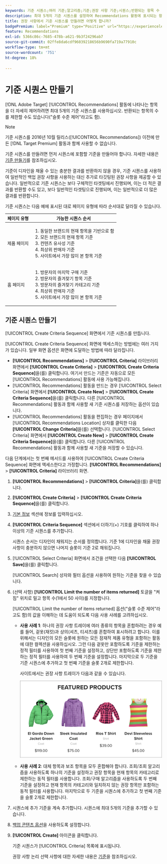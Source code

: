 ```yaml
---
keywords: 기준 시퀀스;여러 기준;알고리즘;기준;권장 사항 기준;시퀀스;반환되는 항목 수 제한;슬롯 수준 제어;슬롯
description: 최대 5개의 기준 시퀀스를 설정하여 Recommendations 활동에 표시되는 항목을 보다 강력하게 제어하는 방법에 대해 알아봅니다.
title: 권장 사항에서 기준 시퀀스를 만들려면 어떻게 합니까?
badgePremium: label="Premium" type="Positive" url="https://experienceleague.adobe.com/docs/target/using/introduction/intro.html?lang=en#premium newtab=true" tooltip="Target Premium에 포함된 내용을 확인합니다."
feature: Recommendations
exl-id: 5366c86c-7685-478b-a621-9b3f24296ab7
source-git-commit: 02ffe8da6cdf96039218656b9690fa719a77910c
workflow-type: tm+mt
source-wordcount: '751'
ht-degree: 18%

---
```


# 기준 시퀀스 만들기

[!DNL Adobe Target] [!UICONTROL Recommendations] 활동에 나타나는 항목을 더 자세히 제어하려면 최대 5개의 기준 시퀀스를 사용하십시오. 반환되는 항목의 수를 제한할 수도 있습니다(&quot;슬롯 수준 제어&quot;라고도 함).

>[!NOTE]
>
>기준 시퀀스를 2016년 10월 릴리스([!UICONTROL Recommendations]) 이전에 만든 [!DNL Target Premium] 활동과 함께 사용할 수 없습니다.

기준 시퀀스를 만들려면 먼저 시퀀스에 포함할 기준을 만들어야 합니다. 자세한 내용은 [기준 만들기](/help/main/c-recommendations/c-algorithms/create-new-algorithm.md)를 참조하십시오.

기준이 디자인을 채울 수 있는 충분한 결과를 반환하지 않을 경우, 기준 시퀀스를 사용하여 일반적인 백업 권장 사항을 사용하는 대신 추가로 타깃팅된 권장 사항을 제공할 수 있습니다. 일반적으로 기준 시퀀스는 보다 구체적인 타겟팅에서 진행되며, 이는 더 적은 결과를 반환할 수도 있고, 보다 일반적인 타겟팅으로 진행되며, 이는 일반적으로 더 많은 결과를 반환합니다.

기준 시퀀스는 다음 예에 표시된 대로 페이지 유형에 따라 순서대로 달라질 수 있습니다.

| 페이지 유형 | 가능한 시퀀스 순서 |
| --- | --- |
| 제품 페이지 | <ol><li>동일한 브랜드의 현재 항목을 기반으로 함</li><li>모든 브랜드의 현재 항목 기준</li><li>컨텐츠 유사성 기준</li><li>최상위 판매자 기준</li><li>사이트에서 가장 많이 본 항목 기준</li></ol> |
| 홈 페이지 | <ol><li>방문자의 마지막 구매 기준 </li><li>방문자의 즐겨찾기 항목 기준</li><li>방문자의 즐겨찾기 카테고리 기준</li><li>최상위 판매자 기준</li><li>사이트에서 가장 많이 본 항목 기준</li></ol> |

## 기준 시퀀스 만들기

[!UICONTROL Create Criteria Sequence] 화면에서 기준 시퀀스를 만듭니다.

[!UICONTROL Create Criteria Sequence] 화면에 액세스하는 방법에는 여러 가지가 있습니다. 일부 화면 옵션은 화면에 도달하는 방법에 따라 달라집니다.

* **[!UICONTROL Recommendations]** > **[!UICONTROL Criteria]** 라이브러리 화면에서 **[!UICONTROL Create Criteria]** > **[!UICONTROL Create Criteria Sequence]**&#x200B;을(를) 클릭합니다. 여기서 만드는 기준은 자동으로 모든 [!UICONTROL Recommendations] 활동에 사용 가능해집니다.
* [!UICONTROL Recommendations] 활동을 만드는 경우 [!UICONTROL Select Criteria] 화면에서 **[!UICONTROL Create New]** > **[!UICONTROL Create Criteria Sequence]**&#x200B;을(를) 클릭합니다. 다른 [!UICONTROL Recommendations] 활동과 함께 사용할 새 기준 시퀀스를 저장하는 옵션이 있습니다.
* [!UICONTROL Recommendations] 활동을 편집하는 경우 페이지에서 [!UICONTROL Recommendations Location] 상자를 클릭한 다음 **[!UICONTROL Change Criteria]**&#x200B;을(를) 선택합니다. [!UICONTROL Select Criteria] 화면에서 **[!UICONTROL Create New]** > **[!UICONTROL Create Criteria Sequence]**&#x200B;을(를) 클릭합니다. 다른 [!UICONTROL Recommendations] 활동과 함께 사용할 새 기준을 저장할 수 있습니다.

다음 단계에서는 첫 번째 메서드를 사용하여 [!UICONTROL Create Criteria Sequence] 화면에 액세스한다고 가정합니다. **[!UICONTROL Recommendations]** > **[!UICONTROL Criteria]** 라이브러리 화면.

1. **[!UICONTROL Recommendations]** > **[!UICONTROL Criteria]**&#x200B;을(를) 클릭합니다.

1. **[!UICONTROL Create Criteria]** > **[!UICONTROL Create Criteria Sequence]**&#x200B;을(를) 클릭합니다.

1. [기본 정보](/help/main/c-recommendations/c-algorithms/create-new-algorithm.md#info) 섹션에 정보를 입력하십시오.

1. **[!UICONTROL Criteria Sequence]** 섹션에서 더하기(+) 기호를 클릭하여 하나 이상의 기준 시퀀스를 추가합니다.

   시퀀스 순서는 디자인이 채워지는 순서를 정의합니다. 기준 1에 디자인을 채울 권장 사항이 충분하지 않으면 나머지 슬롯이 기준 2로 채워집니다.

1. [!UICONTROL Select Criteria] 화면에서 조건을 선택한 다음 **[!UICONTROL Save]**&#x200B;을(를) 클릭합니다.

   [!UICONTROL Search] 상자와 필터 옵션을 사용하여 원하는 기준을 찾을 수 있습니다.

1. (선택 사항) **[!UICONTROL Limit the number of items returned]** 토글을 &quot;켜짐&quot; 위치로 밀고 항목 수(1에서 50 사이)를 지정합니다.

   [!UICONTROL Limit the number of items returned] 옵션(&quot;슬롯 수준 제어&quot;라고도 함)의 값을 이해하는 데 도움이 되도록 다음 사용 사례를 고려하십시오.

   * **사용 사례 1**: 하나의 권장 사항 트레이에 여러 종류의 항목을 혼합하려는 경우 예를 들어, 겉옷(재킷)과 상의(셔츠, 티셔츠)를 혼합하여 표시하려고 합니다. 이를 위해서는 디자인의 모든 슬롯에 원하는 모든 잠재적 제품 유형을 포함하는 활동에 대한 컬렉션을 사용하십시오. 그런 다음 겉옷만 포함하도록 기준을 제한하는 정적 필터를 사용하여 첫 번째 기준을 설정하고, 상단만 포함하도록 기준을 제한하는 정적 필터를 사용하여 두 번째 기준을 설정합니다. 마지막으로 두 기준을 기준 시퀀스에 추가하고 첫 번째 기준을 슬롯 2개로 제한합니다.

     사이트에서는 권장 사항 트레이가 다음과 같을 수 있습니다.

     ![추천 제품 추천 트레이](/help/main/c-recommendations/c-algorithms/assets/featured-products.png)

   * **사용 사례 2**: 대체 항목과 보조 항목을 모두 혼합해야 합니다. 조회/조회 알고리즘을 사용하도록 하나의 기준을 설정하고 권장 항목을 현재 항목의 카테고리로 제한하는 동적 필터를 사용합니다. 조회/구매 알고리즘을 사용하도록 두 번째 기준을 설정하고 현재 항목의 카테고리와 일치하지 않는 권장 항목만 포함하는 동적 필터를 사용합니다. 마지막으로 두 기준을 시퀀스에 추가하고 첫 번째 기준을 슬롯 2개로 제한합니다.

1. 시퀀스에 추가 기준을 계속 추가합니다. 시퀀스에 최대 5개의 기준을 추가할 수 있습니다.

1. [백업 콘텐츠 옵션](/help/main/c-recommendations/c-algorithms/create-new-algorithm.md#content)을 사용하도록 설정합니다.

1. **[!UICONTROL Create]** 아이콘을 클릭합니다.

   기준 시퀀스가 [!UICONTROL Criteria] 목록에 표시됩니다.

   권장 사항 논리 선택 사항에 대한 자세한 내용은 [기준](/help/main/c-recommendations/c-algorithms/algorithms.md)을 참조하십시오.
